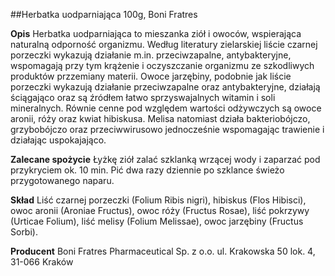 ##Herbatka uodparniająca 100g, Boni Fratres

**Opis** Herbatka uodparniająca to mieszanka ziół i owoców, wspierająca naturalną odporność organizmu. Według literatury zielarskiej liście czarnej porzeczki wykazują działanie m.in. przeciwzapalne, antybakteryjne, wspomagają przy tym krążenie i oczyszczanie organizmu ze szkodliwych produktów przzemiany materii. Owoce jarzębiny, podobnie jak liście porzeczki wykazują działanie przeciwzapalne oraz antybakteryjne, działają ściągająco oraz są źródłem łatwo sprzyswajalnych witamin i soli mineralnych. Równie cenne pod względem wartości odżywczych są owoce aronii, róży oraz kwiat hibiskusa. Melisa natomiast działa bakteriobójczo, grzybobójczo oraz przeciwwirusowo jednocześnie wspomagając trawienie i działając uspokajająco.

**Zalecane spożycie** Łyżkę ziół zalać szklanką wrzącej wody i zaparzać pod przykryciem ok. 10 min. Pić dwa razy dziennie po szklance świeżo przygotowanego naparu.

**Skład** Liść czarnej porzeczki (Folium Ribis nigri), hibiskus (Flos Hibisci), owoc aronii (Aroniae Fructus), owoc róży (Fructus Rosae), liść pokrzywy (Urticae Folium), liść melisy (Folium Melissae), owoc jarzębiny (Fructus Sorbi).

**Producent** Boni Fratres Pharmaceutical Sp. z o.o. 
ul. Krakowska 50 lok. 4, 31-066 Kraków